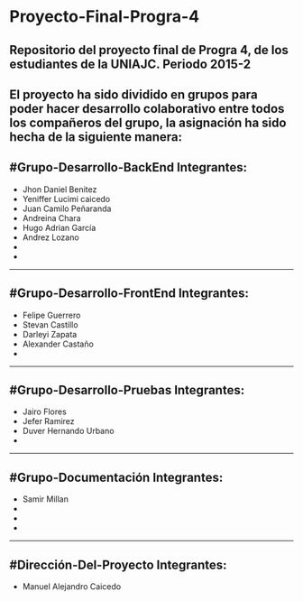 # Proyecto-Final-Progra-4
Repositorio del proyecto final de Progra 4, de los estudiantes de la UNIAJC. Periodo 2015-2
--------------------------------------
El proyecto ha sido dividido en grupos para poder hacer desarrollo colaborativo entre todos los compañeros del grupo, la asignación ha sido hecha de la siguiente manera:
---------------------------------------
#Grupo-Desarrollo-BackEnd
Integrantes:
---------------------------------------
- Jhon Daniel Benitez
- Yeniffer Lucimi caicedo
- Juan Camilo Peñaranda
- Andreina Chara
- Hugo Adrian García
- Andrez Lozano
- 
- 


---------------------------------------
#Grupo-Desarrollo-FrontEnd
Integrantes:
---------------------------------------
- Felipe Guerrero
- Stevan Castillo
- Darleyi Zapata
- Alexander Castaño
- 


---------------------------------------
#Grupo-Desarrollo-Pruebas
Integrantes:
---------------------------------------
- Jairo Flores
- Jefer Ramirez
- Duver Hernando Urbano
- 


---------------------------------------
#Grupo-Documentación
Integrantes:
---------------------------------------
- Samir Millan
- 
- 
- 


---------------------------------------
#Dirección-Del-Proyecto
Integrantes:
---------------------------------------
- Manuel Alejandro Caicedo
